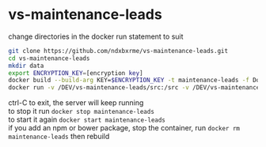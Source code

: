 # vs-maintenance-leads

change directories in the docker run statement to suit
```bash
git clone https://github.com/ndxbxrme/vs-maintenance-leads.git
cd vs-maintenance-leads
mkdir data
export ENCRYPTION_KEY=[encryption key]
docker build --build-arg KEY=$ENCRYPTION_KEY -t maintenance-leads -f DockerfileDev .
docker run -v /DEV/vs-maintenance-leads/src:/src -v /DEV/vs-maintenance-leads/data:/data -p 4014:4014 -p 4015:4015 --name maintenance-leads maintenance-leads
```
ctrl-C to exit, the server will keep running  
to stop it run `docker stop maintenance-leads`  
to start it again `docker start maintenance-leads`  
if you add an npm or bower package, stop the container, run `docker rm maintenance-leads` then rebuild  
